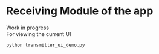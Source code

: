 # Receiving Module of the app
Work in progress        
For viewing the current UI   

    python transmitter_ui_demo.py
  
